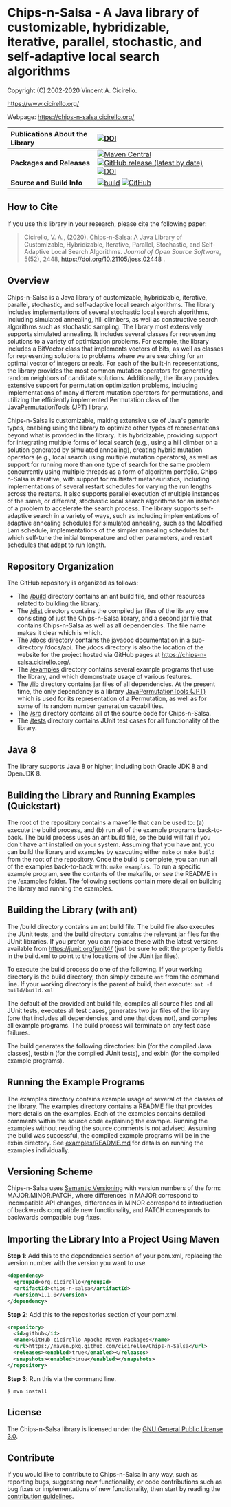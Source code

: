 # Chips-n-Salsa - A Java library of customizable, hybridizable, iterative, parallel, stochastic, and self-adaptive local search algorithms

Copyright (C) 2002-2020 Vincent A. Cicirello.

https://www.cicirello.org/

Webpage: https://chips-n-salsa.cicirello.org/

| __Publications About the Library__ | [![DOI](https://joss.theoj.org/papers/10.21105/joss.02448/status.svg)](https://doi.org/10.21105/joss.02448) |
| :--- | :--- |
| __Packages and Releases__ | [![Maven Central](https://img.shields.io/maven-central/v/org.cicirello/chips-n-salsa.svg?label=Maven%20Central)](https://search.maven.org/artifact/org.cicirello/chips-n-salsa) [![GitHub release (latest by date)](https://img.shields.io/github/v/release/cicirello/Chips-n-Salsa?logo=GitHub)](https://github.com/cicirello/Chips-n-Salsa/releases) [![DOI](https://zenodo.org/badge/273074441.svg)](https://zenodo.org/badge/latestdoi/273074441) |
| __Source and Build Info__ | [![build](https://github.com/cicirello/Chips-n-Salsa/workflows/build/badge.svg)](https://github.com/cicirello/Chips-n-Salsa/actions?query=workflow%3Abuild) [![GitHub](https://img.shields.io/github/license/cicirello/Chips-n-Salsa)](https://github.com/cicirello/Chips-n-Salsa/blob/master/LICENSE) |

## How to Cite

If you use this library in your research, please cite the following paper:

> Cicirello, V. A., (2020). Chips-n-Salsa: A Java Library of Customizable, Hybridizable, Iterative, Parallel, Stochastic, and Self-Adaptive Local Search Algorithms. *Journal of Open Source Software*, 5(52), 2448, https://doi.org/10.21105/joss.02448 .

## Overview

Chips-n-Salsa is a Java library of customizable, hybridizable, iterative, parallel, stochastic, and self-adaptive local search algorithms. The library includes implementations of several stochastic local search algorithms, including simulated annealing, hill climbers, as well as constructive search algorithms such as stochastic sampling. The library most extensively supports simulated annealing. It includes several classes for representing solutions to a variety of optimization problems. For example, the library includes a BitVector class that implements vectors of bits, as well as classes for representing solutions to problems where we are searching for an optimal vector of integers or reals. For each of the built-in representations, the library provides the most common mutation operators for generating random neighbors of candidate solutions. Additionally, the library provides extensive support for permutation optimization problems, including implementations of many different mutation operators for permutations, and utilizing the efficiently implemented Permutation class of the [JavaPermutationTools (JPT)](https://jpt.cicirello.org/) library.

Chips-n-Salsa is customizable, making extensive use of Java's generic types, enabling using the library to optimize other types of representations beyond what is provided in the library. It is hybridizable, providing support for integrating multiple forms of local search (e.g., using a hill climber on a solution generated by simulated annealing), creating hybrid mutation operators (e.g., local search using multiple mutation operators), as well as support for running more than one type of search for the same problem concurrently using multiple threads as a form of algorithm portfolio. Chips-n-Salsa is iterative, with support for multistart metaheuristics, including implementations of several restart schedules for varying the run lengths across the restarts. It also supports parallel execution of multiple instances of the same, or different, stochastic local search algorithms for an instance of a problem to accelerate the search process. The library supports self-adaptive search in a variety of ways, such as including implementations of adaptive annealing schedules for simulated annealing, such as the Modified Lam schedule, implementations of the simpler annealing schedules but which self-tune the initial temperature and other parameters, and restart schedules that adapt to run length.

## Repository Organization

The GitHub repository is organized as follows:
* The [/build](build) directory contains an ant build file, and other resources related to building the library.
* The [/dist](dist) directory contains the compiled jar files of the library, one consisting of just the Chips-n-Salsa library, and a second jar file that contains Chips-n-Salsa as well as all dependencies.  The file name makes it clear which is which.
* The [/docs](docs) directory contains the javadoc documentation in a sub-directory /docs/api. The /docs directory is also the location of the website for the project hosted via GitHub pages at https://chips-n-salsa.cicirello.org/.
* The [/examples](examples) directory contains several example programs that use the library, and which demonstrate usage of various features.
* The [/lib](lib) directory contains jar files of all dependencies.  At the present time, the only dependency is a library [JavaPermutationTools (JPT)](https://jpt.cicirello.org/) which is used for its representation of a Permutation, as well as for some of its random number generation capabilities.
* The [/src](src) directory contains all of the source code for Chips-n-Salsa.
* The [/tests](tests) directory contains JUnit test cases for all functionality of the library.

## Java 8

The library supports Java 8 or higher, including both Oracle JDK 8 and OpenJDK 8.

## Building the Library and Running Examples (Quickstart)

The root of the repository contains a makefile that can be used to: (a) execute the build process, and (b) run
all of the example programs back-to-back. The build process uses an ant build file, so the build will fail if
you don't have ant installed on your system.  Assuming that you have ant, you can build the library and examples
by executing either `make` or `make build` from the root of the repository.  Once the build is complete, you
can run all of the examples back-to-back with: `make examples`.  To run a specific example program, see the contents
of the makefile, or see the README in the /examples folder.  The following sections contain more detail on
building the library and running the examples.

## Building the Library (with ant)

The /build directory contains an ant build file.  The build file also executes the JUnit tests, and the build
directory contains the relevant jar files for the JUnit libraries. If you prefer, you can replace these
with the latest versions available from https://junit.org/junit4/ (just be sure to edit the property
fields in the build.xml to point to the locations of the JUnit jar files).

To execute the build process do one of the following. If your working directory is the build directory,
then simply execute `ant` from the command line. If your working directory is the parent of build,
then execute: `ant -f build/build.xml`

The default of the provided ant build file, compiles all source files and all JUnit tests, executes all
test cases, generates two jar files of the library (one that includes all dependencies, and one that
does not), and compiles all example programs. The build process will terminate on any test case failures.

The build generates the following directories: bin (for the compiled Java classes), testbin (for the
compiled JUnit tests), and exbin (for the compiled example programs).

## Running the Example Programs

The examples directory contains example usage of several of the classes of the library. The examples directory
contains a README file that provides more details on the examples. Each of the examples contains detailed
comments within the source code explaining the example. Running the examples without reading the
source comments is not advised.  Assuming the build was successful, the compiled example programs
will be in the exbin directory.  See [examples/README.md](examples/README.md) for details on running the examples individually.

## Versioning Scheme

Chips-n-Salsa uses [Semantic Versioning](https://semver.org/) with version numbers of the form: MAJOR.MINOR.PATCH,
where differences in MAJOR correspond to incompatible API changes, differences in MINOR correspond to introduction
of backwards compatible new functionality, and PATCH corresponds to backwards compatible bug fixes. 

## Importing the Library Into a Project Using Maven

__Step 1__: Add this to the dependencies section of your pom.xml, replacing the version number with the version you want to use.

```XML
<dependency>
  <groupId>org.cicirello</groupId>
  <artifactId>chips-n-salsa</artifactId>
  <version>1.1.0</version>
</dependency>
```

__Step 2__: Add this to the repositories section of your pom.xml.

```XML
<repository>
  <id>github</id>
  <name>GitHub cicirello Apache Maven Packages</name>
  <url>https://maven.pkg.github.com/cicirello/Chips-n-Salsa</url>
  <releases><enabled>true</enabled></releases>
  <snapshots><enabled>true</enabled></snapshots>
</repository>
```

__Step 3__: Run this via the command line.

```
$ mvn install
```

## License

The Chips-n-Salsa library is licensed under the [GNU General Public License 3.0](https://www.gnu.org/licenses/gpl-3.0.en.html).

## Contribute

If you would like to contribute to Chips-n-Salsa in any way, such as reporting bugs, suggesting new functionality, or code contributions such as bug fixes or implementations of new functionality, then start by reading the [contribution guidelines](CONTRIBUTING.md).
